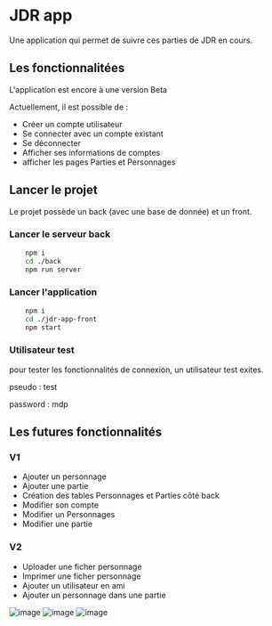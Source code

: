 # JDR app

Une application qui permet de suivre ces parties de JDR en cours.

## Les fonctionnalitées

L'application est encore à une version Beta

Actuellement, il est possible de :

- Créer un compte utilisateur
- Se connecter avec un compte existant
- Se déconnecter
- Afficher ses informations de comptes
- afficher les pages Parties et Personnages

## Lancer le projet

Le projet possède un back (avec une base de donnée) et un front.

### Lancer le serveur back

```bash
    npm i
    cd ./back
    npm run server
```

### Lancer l'application

```bash
    npm i
    cd ./jdr-app-front
    npm start
```

### Utilisateur test

pour tester les fonctionnalités de connexion, un utilisateur test exites.

pseudo : test

password : mdp

## Les futures fonctionnalités

### V1

- Ajouter un personnage
- Ajouter une partie
- Création des tables Personnages et Parties côté back
- Modifier son compte
- Modifier un Personnages
- Modifier une partie

### V2

- Uploader une ficher personnage
- Imprimer une ficher personnage
- Ajouter un utilisateur en ami
- Ajouter un personnage dans une partie


![image](https://github.com/laura-nesta/jdr-app/assets/99044194/6c0a438e-8fe8-4f52-ad19-001df7668342)
![image](https://github.com/laura-nesta/jdr-app/assets/99044194/e8e06d4a-3288-4954-8854-4f7fbf9b670a)
![image](https://github.com/laura-nesta/jdr-app/assets/99044194/a053289e-79a8-4a14-88f6-5d49afe9c96b)

